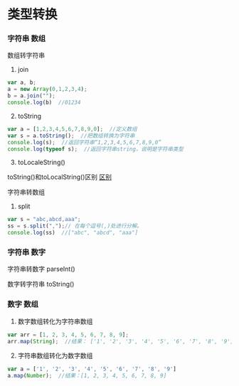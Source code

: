 # 类型转换

### 字符串 数组

数组转字符串

1. join

```js
var a, b;
a = new Array(0,1,2,3,4);
b = a.join("");
console.log(b)  //01234
```

2. toString

```js
var a = [1,2,3,4,5,6,7,8,9,0];  //定义数组
var s = a.toString();  //把数组转换为字符串
console.log(s);  //返回字符串“1,2,3,4,5,6,7,8,9,0”
console.log(typeof s);  //返回字符串string，说明是字符串类型
```

3. toLocaleString()

toString()和toLocalString()区别
[区别](https://blog.csdn.net/weixin_34727238/article/details/83039550)

字符串转数组

1. split

```js
var s = "abc,abcd,aaa";
ss = s.split(",");// 在每个逗号(,)处进行分解。
console.log(ss)  //["abc", "abcd", "aaa"]
```


### 字符串 数字

字符串转数字
parseInt()

数字转字符串
toString()

### 数字 数组

1. 数字数组转化为字符串数组

```js
var arr = [1, 2, 3, 4, 5, 6, 7, 8, 9];
arr.map(String);  //结果： ['1', '2', '3', '4', '5', '6', '7', '8', '9']
```

2. 字符串数组转化为数字数组

```js
var a = ['1', '2', '3', '4', '5', '6', '7', '8', '9']
a.map(Number);  //结果：[1, 2, 3, 4, 5, 6, 7, 8, 9]
```